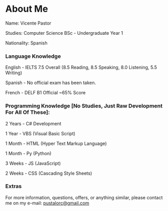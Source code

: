 # About Me

Name: Vicente Pastor

Studies: Computer Science BSc - Undergraduate Year 1

Nationality: Spanish



### Language Knowledge

English - IELTS 7.5 Overall (8.5 Reading, 8.5 Speaking, 8.0 Listening, 5.5 Writing)

Spanish - No official exam has been taken.

French - DELF B1 Official ~65% Score



### Programming Knowledge [No Studies, Just Raw Development For All Of These]:

2 Years - C# Development

1 Year - VBS (Visual Basic Script)

1 Month - HTML (Hyper Text Markup Language)

1 Month - Py (Python)

3 Weeks - JS (JavaScript)

2 Weeks - CSS (Cascading Style Sheets)

### Extras
For more information, questions, offers, or anything similar, please contact me on my e-mail: pustalorc@gmail.com
